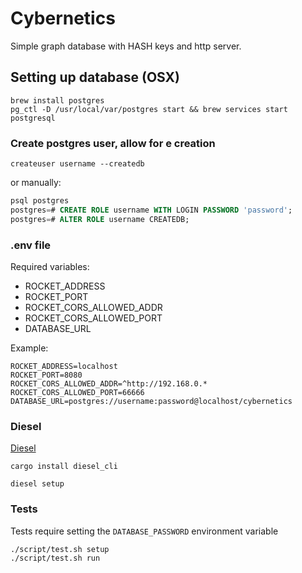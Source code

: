 # Cybernetics
Simple graph database with HASH keys and http server.

## Setting up database (OSX)
```
brew install postgres
pg_ctl -D /usr/local/var/postgres start && brew services start postgresql
```

### Create postgres user, allow for e creation
```
createuser username --createdb
```

or manually:
``` sql
psql postgres
postgres=# CREATE ROLE username WITH LOGIN PASSWORD 'password';
postgres=# ALTER ROLE username CREATEDB;
```

### .env file
Required variables:
- ROCKET_ADDRESS
- ROCKET_PORT
- ROCKET_CORS_ALLOWED_ADDR
- ROCKET_CORS_ALLOWED_PORT
- DATABASE_URL

Example:
```
ROCKET_ADDRESS=localhost
ROCKET_PORT=8080
ROCKET_CORS_ALLOWED_ADDR=^http://192.168.0.*
ROCKET_CORS_ALLOWED_PORT=66666
DATABASE_URL=postgres://username:password@localhost/cybernetics
```

### Diesel
[Diesel](http://diesel.rs/guides/getting-started/)
```
cargo install diesel_cli

diesel setup
```

### Tests
Tests require setting the `DATABASE_PASSWORD` environment variable
```
./script/test.sh setup
./script/test.sh run
```
